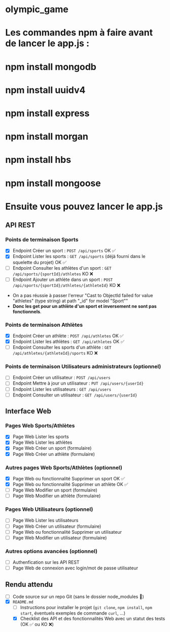 # olympic_game
# Les commandes npm à faire avant de lancer le app.js :
# npm install mongodb
# npm install uuidv4
# npm install express
# npm install morgan
# npm install hbs
# npm install mongoose
# Ensuite vous pouvez lancer le app.js

## API REST

### Points de terminaison Sports

- [x] Endpoint Créer un sport : `POST /api/sports` OK ✅
- [x] Endpoint Lister les sports : `GET /api/sports` (déjà fourni dans le squelette du projet) OK ✅
- [ ] Endpoint Consulter les athlètes d'un sport : `GET /api/sports/{sportId}/athletes` KO ❌
- [ ] Endpoint Ajouter un athlète dans un sport : `POST /api/sports/{sportId}/athletes/{athleteId}` KO ❌
- On a pas réussie à passer l'erreur "Cast to ObjectId failed for value "athletes" (type string) at path "_id" for model "Sport""
- **Donc les get pour un athlète d'un sport et inversement ne sont pas fonctionnels**.

### Points de terminaison Athlètes

- [x] Endpoint Créer un athlète : `POST /api/athletes` OK ✅
- [x] Endpoint Lister les athlètes : `GET /api/athletes` OK ✅
- [ ] Endpoint Consulter les sports d'un athlète : `GET /api/athletes/{athleteId}/sports` KO ❌

### Points de terminaison Utilisateurs administrateurs (optionnel)

- [ ] Endpoint Créer un utilisateur : `POST /api/users`
- [ ] Endpoint Mettre à jour un utilisateur : `PUT /api/users/{userId}`
- [ ] Endpoint Lister les utilisateurs : `GET /api/users`
- [ ] Endpoint Consulter un utilisateur : `GET /api/users/{userId}`

## Interface Web

### Pages Web Sports/Athlètes

- [x] Page Web Lister les sports
- [x] Page Web Lister les athlètes
- [x] Page Web Créer un sport (formulaire)
- [x] Page Web Créer un athlète (formulaire)

### Autres pages Web Sports/Athlètes (optionnel)

- [x] Page Web ou fonctionnalité Supprimer un sport OK ✅
- [x] Page Web ou fonctionnalité Supprimer un athlète OK ✅
- [ ] Page Web Modifier un sport (formulaire)
- [ ] Page Web Modifier un athlète (formulaire)

### Pages Web Utilisateurs (optionnel)

- [ ] Page Web Lister les utilisateurs
- [ ] Page Web Créer un utilisateur (formulaire)
- [ ] Page Web ou fonctionnalité Supprimer un utilisateur
- [ ] Page Web Modifier un utilisateur (formulaire)

### Autres options avancées (optionnel)

- [ ] Authenfication sur les API REST
- [ ] Page Web de connexion avec login/mot de passe utilisateur

## Rendu attendu

- [ ] Code source sur un repo Git (sans le dossier node_modules 🙏)
- [x] `README.md`
  - [ ] Instructions pour installer le projet (`git clone`, `npm install`, `npm start`, éventuels exemples de commande `curl`, ...)
  - [x] Checklist des API et des fonctionnalités Web avec un statut des tests (OK ✅ ou KO ❌)
